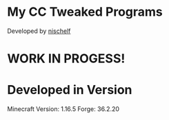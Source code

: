 # My CC Tweaked Programs

Developed by [nischelf](https://github.com/nischelf)

# WORK IN PROGESS!

# Developed in Version
Minecraft Version: 1.16.5
Forge: 36.2.20

